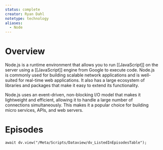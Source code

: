 ```yaml
---
status: complete
creator: Ryan Dahl
notetype: technology
aliases:
  - Node
---
```


# Overview
Node.js is a runtime environment that allows you to run [[JavaScript]] on the server using a [[JavaScript]] engine from Google to execute code. Node.js is commonly used for building scalable network applications and is well-suited for real-time web applications. It also has a large ecosystem of libraries and packages that make it easy to extend its functionality.

Node.js uses an event-driven, non-blocking I/O model that makes it lightweight and efficient, allowing it to handle a large number of connections simultaneously. This makes it a popular choice for building micro services, APIs, and web servers.

# Episodes
```dataviewjs
await dv.view("/Meta/Scripts/Dataview/dv_ListedInEpisodesTable");
```
